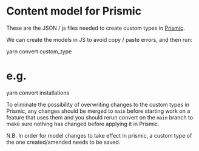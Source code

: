 # Content model for Prismic

These are the JSON / js files needed to create custom types in [Prismic](https://prismic.io).

We can create the models in JS to avoid copy / paste errors, and then run:

  yarn convert custom_type
  # e.g.
  yarn convert installations

To eliminate the possibility of overwriting changes to the custom types in Prismic, any changes should be merged to `main` before starting work on a feature that uses them and you should rerun convert on the `main` branch to make sure nothing has changed before applying it in Prismic.

N.B. In order for model changes to take effect in prismic, a custom type of the one created/amended needs to be saved.

